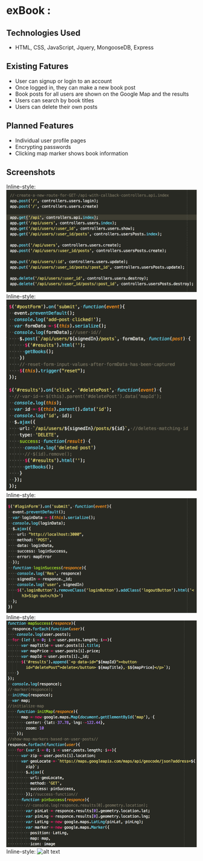 # exBook :

## Technologies Used

- HTML, CSS, JavaScript, Jquery, MongooseDB, Express

## Existing Fatures

- User can signup or login to an account
- Once logged in, they can make a new book post
- Book posts for all users are shown on the Google Map and the results
- Users can search by book titles
- Users can delete their own posts

## Planned Features

- Individual user profile pages
- Encrypting passwords
- Clicking map marker shows book information

## Screenshots

Inline-style:
![alt text](/deliverables/controller.png)
Inline-style:
![alt text](/deliverables/create-destroy-posts.png)
Inline-style:
![alt text](/deliverables/login.png)
Inline-style:
![alt text](/deliverables/map-points.png)
Inline-style:
![alt text](/deliverables/)
